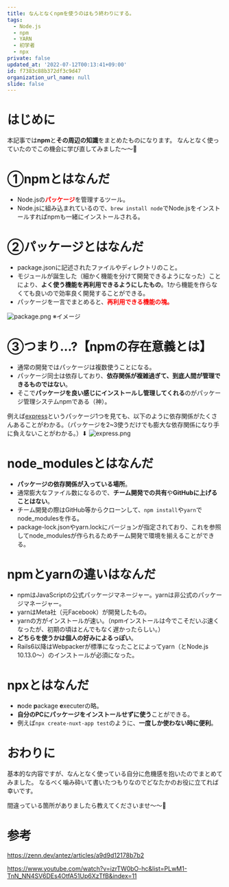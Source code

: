 ```yaml
---
title: なんとなくnpmを使うのはもう終わりにする。
tags:
  - Node.js
  - npm
  - YARN
  - 初学者
  - npx
private: false
updated_at: '2022-07-12T00:13:41+09:00'
id: f7383c88b372df3c9d47
organization_url_name: null
slide: false
---
```

# はじめに
本記事では**npm**と**その周辺の知識**をまとめたものになります。
なんとなく使っていたのでこの機会に学び直してみました〜〜:hatching_chick:

# ①npmとはなんだ

* Node.jsの<font color="Red">**パッケージ**</font>を管理するツール。
* Node.jsに組み込まれているので、`brew install node`でNode.jsをインストールすればnpmも一緒にインストールされる。

# ②パッケージとはなんだ
* package.jsonに記述されたファイルやディレクトリのこと。
* モジュールが誕生した（細かく機能を分けて開発できるようになった）ことにより、**よく使う機能を再利用できるようにしたもの**。1から機能を作らなくても良いので効率良く開発することができる。
* パッケージを一言でまとめると、<font color="Red">**再利用できる機能の塊。**</font>

![package.png](https://qiita-image-store.s3.ap-northeast-1.amazonaws.com/0/2632517/aa3f64c0-1608-96a2-a155-d1f36de1e42d.png)
※イメージ


# ③つまり...?【npmの存在意義とは】
* 通常の開発ではパッケージは複数使うことになる。
* パッケージ同士は依存しており、**依存関係が複雑過ぎて、到底人間が管理できるものではない**。
* そこで**パッケージを良い感じにインストールし管理してくれる**のがパッケージ管理システムnpmである（神）。

例えば[express](https://www.npmjs.com/package/express)というパッケージ1つを見ても、以下のように依存関係がたくさんあることがわかる。（パッケージを2~3使うだけでも膨大な依存関係になり手に負えないことがわかる。）⬇︎
![express.png](https://qiita-image-store.s3.ap-northeast-1.amazonaws.com/0/2632517/99501f53-1d10-4585-44d4-40eea0169fff.png)



# node_modulesとはなんだ
* **パッケージの依存関係が入っている場所**。
* 通常膨大なファイル数になるので、**チーム開発での共有**や**GitHubに上げることはない**。
* チーム開発の際はGitHub等からクローンして、`npm install`や`yarn`でnode_modulesを作る。
* package-lock.jsonやyarn.lockにバージョンが指定されており、これを参照してnode_modulesが作られるためチーム開発で環境を揃えることができる。

# npmとyarnの違いはなんだ
* npmはJavaScriptの公式パッケージマネージャー。yarnは非公式のパッケージマネージャー。
* yarnはMeta社（元Facebook）が開発したもの。
* yarnの方がインストールが速い。（npmインストールは今でこそだいぶ速くなったが、初期の頃はとんでもなく遅かったらしい。）
* **どちらを使うかは個人の好みによるっぽい**。
* Rails6以降はWebpackerが標準になったことによってyarn（とNode.js 10.13.0〜）のインストールが必須になった。

# npxとはなんだ
* **n**ode **p**ackage **e**xecuterの略。
* **自分のPCにパッケージをインストールせずに使う**ことができる。
* 例えば`npx create-nuxt-app test`のように、**一度しか使わない時に便利**。

# おわりに
基本的な内容ですが、なんとなく使っている自分に危機感を抱いたのでまとめてみました。
なるべく噛み砕いて書いたつもりなのでどなたかのお役に立てれば幸いです。

間違っている箇所がありましたら教えてくださいませ〜〜:pray:

# 参考
https://zenn.dev/antez/articles/a9d9d12178b7b2

https://www.youtube.com/watch?v=izrTW0bO-hc&list=PLwM1-TnN_NN4SV6DEs4OtfA51Up6XzTfB&index=11
